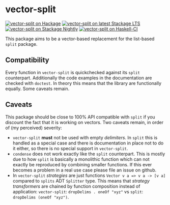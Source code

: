 vector-split
============

[![vector-split on Hackage](https://img.shields.io/hackage/v/vector-split.svg)](https://hackage.haskell.org/package/vector-split)
[![vector-split on latest Stackage LTS](http://stackage.org/package/vector-split/badge/lts)](http://stackage.org/lts/package/vector-split)
[![vector-split on Stackage Nightly](http://stackage.org/package/vector-split/badge/nightly)](http://stackage.org/nightly/package/vector-split)
[![vector-split on Haskell-CI](https://github.com/fhaust/vector-split/actions/workflows/haskell-ci.yml/badge.svg)](https://github.com/fhaust/vector-split/actions/workflows/haskell-ci.yml)

This package aims to be a vector-based replacement for the list-based `split` package.

Compatibility
-------------

Every function in `vector-split` is quickchecked against its `split` counterpart. Additionally the code examples in the documentation are checked with `doctest`. In theory this means that the library are functionally equally. Some caveats remain.

Caveats
-------

This package should be close to 100% API compatible with `split` if you discount the fact that it is working on vectors. Two caveats remain, in order of (my perceived) severity:

* `vector-split` **must** not be used with empty *delimiters*. In `split` this is handled as a special case and there is documentation in place not to do it either, so there is no special support in `vector-split`.
* `condense` does not work exactly like the `split` counterpart. This is mostly due to how `split` is basically a monolithic function which can not exactly be reproduced by combining smaller functions. If this ever becomes a problem in a real use case please file an issue on github.
* In `vector-split` *strategies* are just functions `Vector v a => v a -> [v a]` compared to `splits` ADT `Splitter` type. This means that *strategy transformers* are chained by function composition instead of application:
  `vector-split`: `dropDelims . oneOf "xyz"` vs `split`: `dropDelims (oneOf "xyz")`.


